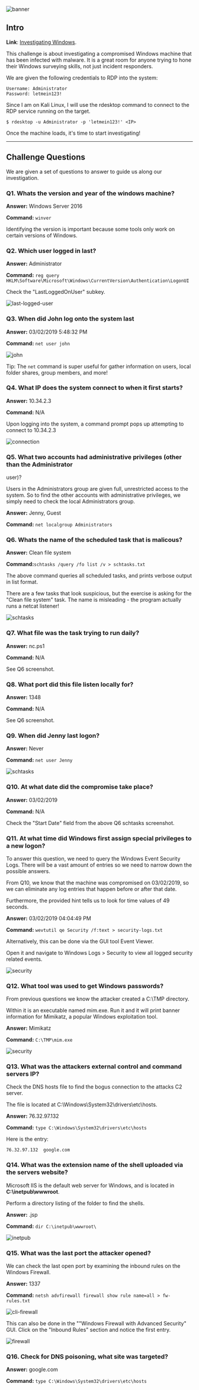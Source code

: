 
![banner](https://i.imgur.com/o37B2mV.png)


## Intro
**Link**: [Investigating Windows](https://tryhackme.com/room/investigatingwindows).

This challenge is about investigating a compromised Windows machine that has
been infected with malware. It is a great room for anyone trying to hone their
Windows surveying skills, not just incident responders.

We are given the following credentials to RDP into the system:

```
Username: Administrator
Password: letmein123!
```

Since I am on Kali Linux, I will use the rdesktop command to connect to the RDP
service running on the target.

```
$ rdesktop -u Administrator -p 'letmein123!' <IP>
```

Once the machine loads, it's time to start investigating!

---

## Challenge Questions

We are given a set of questions to answer to guide us along our
investigation. 


### Q1. Whats the version and year of the windows machine?

**Answer:** Windows Server 2016

**Command:** `winver`

Identifying the version is important because some tools only work on certain
versions of Windows. 

### Q2. Which user logged in last?

**Answer:** Administrator

**Command:** `reg query
HKLM\Software\Microsoft\Windows\CurrentVersion\Authentication\LogonUI`

Check the "LastLoggedOnUser" subkey.

![last-logged-user](./screenshots/last-logged-user.png)

### Q3. When did John log onto the system last

**Answer:** 03/02/2019 5:48:32 PM

**Command:** `net user john`

![john](./screenshots/john.png)

Tip: The `net` command is super useful for gather information on users, local folder
shares, group members, and more! 

### Q4. What IP does the system connect to when it first starts?

**Answer:** 10.34.2.3

**Command:** N/A

Upon logging into the system, a command prompt pops up attempting to
connect to 10.34.2.3 

![connection](./screenshots/connection.png)

### Q5. What two accounts had administrative privileges (other than the Administrator
user)?

Users in the Administrators group are given full, unrestricted access to the
system. So to find the other accounts with administrative privileges, we simply
need to check the local Administrators group.

**Answer:** Jenny, Guest

**Command:** `net localgroup Administrators`

### Q6. Whats the name of the scheduled task that is malicous?

**Answer:** Clean file system

**Command:**`schtasks /query /fo list /v > schtasks.txt`

The above command queries all scheduled tasks, and prints verbose output in list
format. 

There are a few tasks that look suspicious, but the exercise is asking for the
"Clean file system" task. The name is misleading - the program actually runs a netcat listener!

![schtasks](./screenshots/schtasks.png)

### Q7. What file was the task trying to run daily?

**Answer:** nc.ps1

**Command:** N/A

See Q6 screenshot. 

### Q8. What port did this file listen locally for?

**Answer:** 1348

**Command:** N/A

See Q6 screenshot.

### Q9. When did Jenny last logon?

**Answer:** Never

**Command:** `net user Jenny`

![schtasks](./screenshots/jenny.png)

### Q10. At what date did the compromise take place?

**Answer:** 03/02/2019

**Command:** N/A

Check the "Start Date" field from the above Q6 schtasks screenshot.

### Q11. At what time did Windows first assign special privileges to a new logon?

To answer this question, we need to query the Windows Event Security Logs. There
will be a vast amount of entries so we need to narrow down the possible answers.

From Q10, we know that the machine was compromised on 03/02/2019, so we can
eliminate any log entries that happen before or after that date.

Furthermore, the provided hint tells us to look for time values of 49 seconds.

**Answer:** 03/02/2019 04:04:49 PM

**Command:** `wevtutil qe Security /f:text > security-logs.txt`

Alternatively, this can be done via the GUI tool Event Viewer.

Open it and navigate to Windows Logs > Security to view all logged security related events.

![security](./screenshots/security-logs.png)


### Q12. What tool was used to get Windows passwords?

From previous questions we know the attacker created a C:\TMP directory. 

Within it is an executable named mim.exe. Run it and it will
print banner information for Mimikatz, a popular Windows exploitation tool.

**Answer:** Mimikatz

**Command:** `C:\TMP\mim.exe`

![security](./screenshots/mim.png)


### Q13. What was the attackers external control and command servers IP?

Check the DNS hosts file to find the bogus connection to the attacks C2 server.

The file is located at C:\Windows\System32\drivers\etc\hosts.

**Answer:** 76.32.97.132

**Command:** `type C:\Windows\System32\drivers\etc\hosts`

Here is the entry:
```
76.32.97.132  google.com 
```

### Q14. What was the extension name of the shell uploaded via the servers website?

Microsoft IIS is the default web server for Windows, and is located in
**C:\inetpub\wwwroot**. 

Perform a directory listing of the folder to find the shells.

**Answer:** .jsp

**Command:** `dir C:\inetpub\wwwroot\`

![inetpub](./screenshots/inetpub.png)

### Q15. What was the last port the attacker opened?

We can check the last open port by examining the inbound rules on the Windows Firewall.

**Answer:** 1337

**Command:** `netsh advfirewall firewall show rule name=all > fw-rules.txt`

![cli-firewall](./screenshots/cli-firewall.png)


This can also be done in the ""Windows Firewall with Advanced Security" GUI.
Click on the "Inbound Rules" section and notice the first entry.

![firewall](./screenshots/firewall.png)


### Q16. Check for DNS poisoning, what site was targeted?

**Answer:** google.com

**Command:** `type C:\Windows\System32\drivers\etc\hosts`
